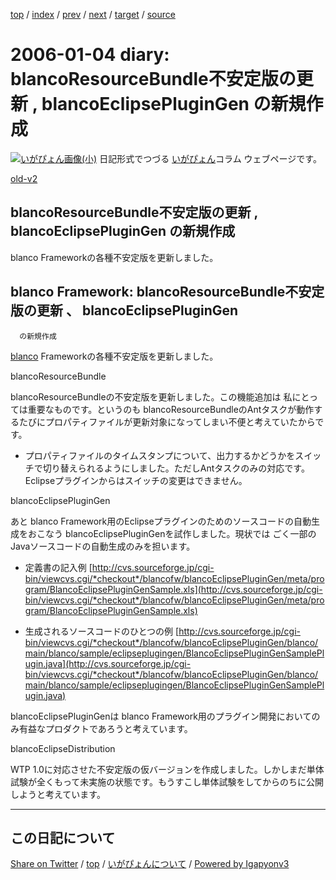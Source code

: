 [top](../index.html) 
 / [index](index.html) 
 / [prev](ig060101.html) 
 / [next](ig060106.html) 
 / [target](https://igapyon.github.io/diary/2006/ig060104.html) 
 / [source](https://github.com/igapyon/diary/blob/gh-pages/2006/ig060104.src.md) 

2006-01-04 diary: blancoResourceBundle不安定版の更新 , blancoEclipsePluginGen の新規作成
=====================================================================================================
[![いがぴょん画像(小)](https://igapyon.github.io/diary/images/iga200306s.jpg "いがぴょん")](https://igapyon.github.io/diary/memo/memoigapyon.html) 日記形式でつづる [いがぴょん](https://igapyon.github.io/diary/memo/memoigapyon.html)コラム ウェブページです。

[old-v2](ig060104-orig.html)

## blancoResourceBundle不安定版の更新 , blancoEclipsePluginGen の新規作成

blanco Frameworkの各種不安定版を更新しました。


## blanco Framework: blancoResourceBundle不安定版の更新 、 blancoEclipsePluginGen
      の新規作成

[blanco](http://www.igapyon.jp/blanco/blanco.ja.html) Frameworkの各種不安定版を更新しました。

blancoResourceBundle

blancoResourceBundleの不安定版を更新しました。この機能追加は 私にとっては重要なものです。というのも blancoResourceBundleのAntタスクが動作するたびにプロパティファイルが更新対象になってしまい不便と考えていたからです。

* プロパティファイルのタイムスタンプについて、出力するかどうかをスイッチで切り替えられるようにしました。ただしAntタスクのみの対応です。Eclipseプラグインからはスイッチの変更はできません。

blancoEclipsePluginGen

あと blanco Framework用のEclipseプラグインのためのソースコードの自動生成をおこなう blancoEclipsePluginGenを試作しました。現状では ごく一部のJavaソースコードの自動生成のみを担います。

* 定義書の記入例
  [http://cvs.sourceforge.jp/cgi-bin/viewcvs.cgi/*checkout*/blancofw/blancoEclipsePluginGen/meta/program/BlancoEclipsePluginGenSample.xls](http://cvs.sourceforge.jp/cgi-bin/viewcvs.cgi/*checkout*/blancofw/blancoEclipsePluginGen/meta/program/BlancoEclipsePluginGenSample.xls)
  
* 生成されるソースコードのひとつの例
  [http://cvs.sourceforge.jp/cgi-bin/viewcvs.cgi/*checkout*/blancofw/blancoEclipsePluginGen/blanco/main/blanco/sample/eclipseplugingen/BlancoEclipsePluginGenSamplePlugin.java](http://cvs.sourceforge.jp/cgi-bin/viewcvs.cgi/*checkout*/blancofw/blancoEclipsePluginGen/blanco/main/blanco/sample/eclipseplugingen/BlancoEclipsePluginGenSamplePlugin.java)

blancoEclipsePluginGenは blanco Framework用のプラグイン開発においてのみ有益なプロダクトであろうと考えています。

blancoEclipseDistribution

WTP 1.0に対応させた不安定版の仮バージョンを作成しました。しかしまだ単体試験が全くもって未実施の状態です。もうすこし単体試験をしてからのちに公開しようと考えています。


----------------------------------------------------------------------------------------------------

## この日記について

[Share on Twitter](https://twitter.com/intent/tweet?hashtags=igapyon%2Cdiary%2C%E3%81%84%E3%81%8C%E3%81%B4%E3%82%87%E3%82%93&text=blancoResourceBundle%E4%B8%8D%E5%AE%89%E5%AE%9A%E7%89%88%E3%81%AE%E6%9B%B4%E6%96%B0+%2C+blancoEclipsePluginGen+%E3%81%AE%E6%96%B0%E8%A6%8F%E4%BD%9C%E6%88%90&url=https%3A%2F%2Figapyon.github.io%2Fdiary%2F2006%2Fig060104.html) / [top](../index.html) / [いがぴょんについて](https://igapyon.github.io/diary/memo/memoigapyon.html) / [Powered by Igapyonv3](https://github.com/igapyon/igapyonv3)
